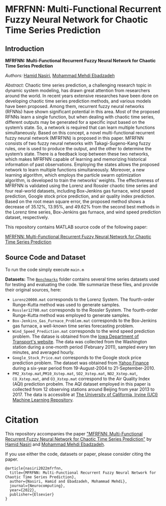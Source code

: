 # MFRFNN: Multi-Functional Recurrent Fuzzy Neural Network for Chaotic Time Series Prediction

## Introduction

**MFRFNN: Multi-Functional Recurrent Fuzzy Neural Network for Chaotic Time Series Prediction**

*Authors:* [Hamid Nasiri](https://www.linkedin.com/in/hamid-nasiri-b5555487/), [Mohammad Mehdi Ebadzadeh](https://www.linkedin.com/in/mehdi-ebadzadeh-28bb3b35/)

*Abstract:* Chaotic time series prediction, a challenging research topic in dynamic system modeling, has drawn great attention from researchers around the world. In recent years extensive researches have been done on developing chaotic time series prediction methods, and various models have been proposed. Among them, recurrent fuzzy neural networks (RFNNs) have shown significant potential in this area. Most of the proposed RFNNs learn a single function, but when dealing with chaotic time series, different outputs may be generated for a specific input based on the system’s state. So, a network is required that can learn multiple functions simultaneously. Based on this concept, a novel multi-functional recurrent fuzzy neural network (MFRFNN) is proposed in this paper. MFRFNN consists of two fuzzy neural networks with Takagi-Sugeno-Kang fuzzy rules, one is used to produce the output, and the other to determine the system’s state. There is a feedback loop between these two networks, which makes MFRFNN capable of learning and memorizing historical information of past observations. Employing the states allows the proposed network to learn multiple functions simultaneously. Moreover, a new learning algorithm, which employs the particle swarm optimization algorithm, is developed to train the networks’ weights. The effectiveness of MFRFNN is validated using the Lorenz and Rossler chaotic time series and four real-world datasets, including Box-Jenkins gas furnace, wind speed prediction, Google stock price prediction, and air quality index prediction. Based on the root mean square error, the proposed method shows a decrease of 35.12%, 13.95%, and 49.62% from the second best methods in the Lorenz time series, Box-Jenkins gas furnace, and wind speed prediction dataset, respectively.

This repository contains MATLAB source code of the following paper:

[MFRFNN: Multi-Functional Recurrent Fuzzy Neural Network for Chaotic Time Series Prediction](https://www.sciencedirect.com/science/article/pii/S0925231222010074)

## Source Code and Dataset

To run the code simply execute `main.m`

**Datasets:** 
The [`Benchmarks`](Benchmarks/) folder contains several time series datasets used for testing and evaluating the code. We summarize these files, and provide their original sources, here:

+ `Lorenz20000.mat` corresponds to the Lorenz System. The fourth-order Runge-Kutta method was used to generate samples.
+ `Rossler12700.mat` corresponds to the Rossler System. The fourth-order Runge-Kutta method was employed to generate samples.
+ `Box-Jenkins_Gas_Furnace_Problem.mat` corresponds to the Box-Jenkins gas furnace, a well-known time series forecasting problem.
+ `Wind_Speed_Prediction.mat` corresponds to the wind speed prediction problem. The datase is obtained from the [Iowa Department of Transport's website](http://mesonet.agron.iastate.edu/request/awos/1min.php). The data was collected from the Washington station during a one-month period (February 2011), sampled every ten minutes, and averaged hourly.
+ `Google_Stock_Price.mat` corresponds to the Google stock price prediction problem. The dataset was obtained from [Yahoo Finance](http://finance.yahoo.com) during a six-year period from 19-August-2004 to 21-September-2010.
+ `PM2_Xstep.mat`,`PM10_Xstep.mat`, `SO2_Xstep.mat`, `NO2_Xstep.mat`, `CO_Xstep.mat`, and `O3_Xstep.mat` correspond to the Air Quality Index (AQI) prediction probelm. The AQI dataset employed in this paper is collected from 12 observing stations around Beijing from year 2013 to 2017. The data is accessible at [The University of California, Irvine (UCI) Machine Learning Repository](https://archive.ics.uci.edu/ml/datasets/Beijing+Multi-Site+Air-Quality+Data).

# Citation

This repository accompanies the paper ["MFRFNN: Multi-Functional Recurrent Fuzzy Neural Network for Chaotic Time Series Prediction"](https://www.sciencedirect.com/science/article/pii/S0925231222010074) by [Hamid Nasiri](https://www.linkedin.com/in/hamid-nasiri-b5555487/) and [Mohammad Mehdi Ebadzadeh](https://www.linkedin.com/in/mehdi-ebadzadeh-28bb3b35/).

If you use either the code, datasets or paper, please consider citing the paper.

```
@article{nasiri2022mfrfnn,
  title={MFRFNN: Multi-Functional Recurrent Fuzzy Neural Network for Chaotic Time Series Prediction},
  author={Nasiri, Hamid and Ebadzadeh, Mohammad Mehdi},
  journal={Neurocomputing},
  year={2022},
  publisher={Elsevier}
}
```
